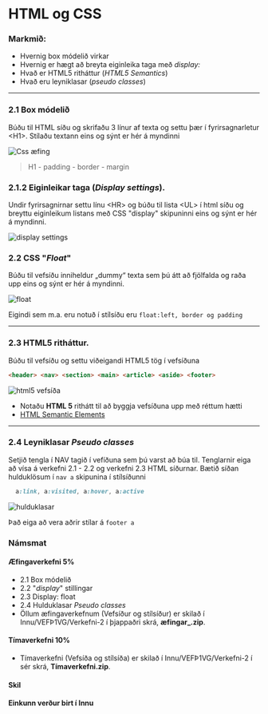 # HTML og CSS

### Markmið:

- Hvernig box módelið virkar 
- Hvernig er hægt að breyta eiginleika taga með _display:_ 
- Hvað er HTML5 ritháttur (_HTML5 Semantics_)
- Hvað eru leyniklasar (_pseudo classes_)

---
  
### 2.1 Box módelið

Búðu til HTML síðu og skrifaðu 3 línur af texta og settu þær í fyrirsagnarletur &lt;H1>. Stílaðu textann eins og sýnt er hér á myndinni

![Css æfing](Námsefni/Box-model/box-inheritance.JPG)

> H1 - padding - border - margin

### 2.1.2 Eiginleikar taga (_Display settings_).

Undir fyrirsagnirnar settu línu &lt;HR> og búðu til lista &lt;UL> í html síðu og breyttu eiginleikum listans með CSS "display" skipuninni eins og sýnt er hér á myndinni.
   
![display settings](Námsefni/Box-model/display.JPG)


### 2.2 CSS "_Float_" 

Búðu til vefsíðu inniheldur „dummy“ texta sem þú átt að fjölfalda og raða upp eins og sýnt er hér á myndinni.

![float](Námsefni/v.2.2.jpg)

Eigindi sem m.a. eru notuð í stílsíðu eru `float:left, border og padding `

---

### 2.3 HTML5 ritháttur.  

Búðu til vefsíðu og settu viðeigandi HTML5 tög í vefsíðuna

```HTML
<header> <nav> <section> <main> <article> <aside> <footer> 
```

![html5 vefsíða](Námsefni/v2.3.jpg)

- Notaðu **HTML 5** rithátt til að byggja vefsíðuna upp með réttum hætti
- [HTML Semantic Elements](https://www.w3schools.com/html/html5_semantic_elements.asp) 

---

### 2.4 Leyniklasar _Pseudo classes_ 
 
Setjið tengla í NAV tagið í vefíðuna sem þú varst að búa til. Tenglarnir eiga að vísa á verkefni 2.1 - 2.2 og verkefni 2.3 HTML síðurnar. Bætið síðan hulduklösum í ` nav a ` skipunina í stílsíðunni 

```CSS
  a:link, a:visited, a:hover, a:active 

```
![hulduklasar](Námsefni/v2.4.jpg)

Það eiga að vera aðrir stílar á ` footer a ` 

### Námsmat

#### Æfingaverkefni 5%

- 2.1 Box módelið 
- 2.2 "_display_" stillingar  
- 2.3 Display: float 
- 2.4 Hulduklasar _Pseudo classes_
- Öllum æfingaverkefnum  (Vefsíður og stílsíður) er skilað í Innu/VEFÞ1VG/Verkefni-2 í þjappaðri skrá, **æfingar_.zip**. 

#### Tímaverkefni 10%

- Tímaverkefni  (Vefsíða og stílsíða) er skilað í Innu/VEFÞ1VG/Verkefni-2 í sér skrá, **Tímaverkefni.zip**. 

#### Skil





#### Einkunn verður birt í Innu
